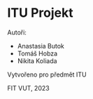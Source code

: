 # ITU Projekt

Autoři:

- Anastasia Butok
- Tomáš Hobza
- Nikita Koliada



Vytvořeno pro předmět ITU

FIT VUT, 2023
